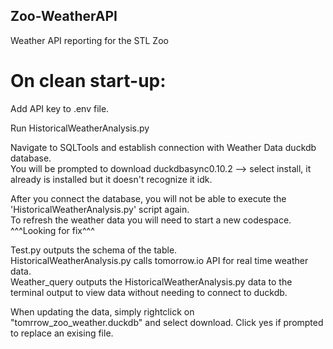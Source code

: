 ## Zoo-WeatherAPI
Weather API reporting for the STL Zoo


# On clean start-up: ##  

Add API key to .env file.  

Run HistoricalWeatherAnalysis.py  

Navigate to SQLTools and establish connection with Weather Data duckdb database.  
You will be prompted to download duckdbasync0.10.2 --> select install, it already is installed but it doesn't recognize it idk.  

After you connect the database, you will not be able to execute the 'HistoricalWeatherAnalysis.py' script again.  
To refresh the weather data you will need to start a new codespace.  
^^^Looking for fix^^^  
  
  
Test.py outputs the schema of the table.  
HistoricalWeatherAnalysis.py calls tomorrow.io API for real time weather data.  
Weather_query outputs the HistoricalWeatherAnalysis.py data to the terminal output to view data without needing to connect to duckdb.


When updating the data, simply rightclick on "tomrrow_zoo_weather.duckdb" and select download. Click yes if prompted to replace an exising file. 
